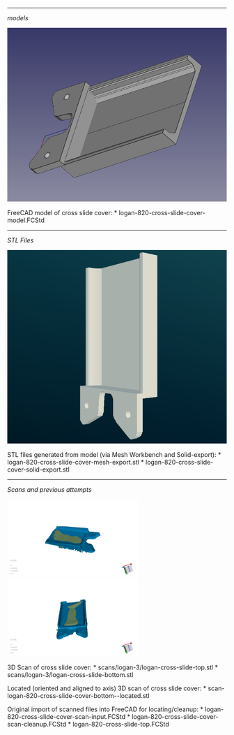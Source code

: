 ----------------------------------------------------------------------
*models*

![FreeCAD screenshot](images/freecad-ss-model.jpg?raw=true "STL file of part")

FreeCAD model of cross slide cover:
	* logan-820-cross-slide-cover-model.FCStd

----------------------------------------------------------------------
*STL Files*

![FSTL screenshot](images/fstl-ss-mesh-export.png?raw=true "CAD model of part")

STL files generated from model (via Mesh Workbench and Solid-export):
	* logan-820-cross-slide-cover-mesh-export.stl
	* logan-820-cross-slide-cover-solid-export.stl
	
----------------------------------------------------------------------
*Scans and previous attempts*

![logan-2 scan](scans/logan-2/thumbnail.png?raw=true "3D Scan of part")
![logan-3 scan](scans/logan-3/thumbnail.png?raw=true "3D Scan of part")

3D Scan of cross slide cover:
	* scans/logan-3/logan-cross-slide-top.stl
	* scans/logan-3/logan-cross-slide-bottom.stl

Located (oriented and aligned to axis) 3D scan of cross slide cover:
	* scan-logan-820-cross-slide-cover-bottom--located.stl

Original import of scanned files into FreeCAD for locating/cleanup:
	* logan-820-cross-slide-cover-scan-input.FCStd
	* logan-820-cross-slide-cover-scan-cleanup.FCStd
	* logan-820-cross-slide-top.FCStd
